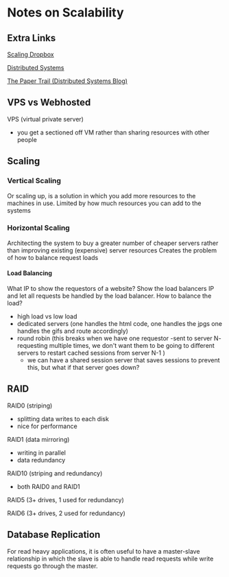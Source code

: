 # Notes on Scalability
## Extra Links
[Scaling Dropbox](https://www.youtube.com/watch?v=PE4gwstWhmc&t=1s)

[Distributed Systems](https://www.youtube.com/watch?v=Y6Ev8GIlbxc&t=0s)

[The Paper Trail (Distributed Systems Blog)](https://www.the-paper-trail.org/)
## VPS vs Webhosted
VPS (virtual private server)
- you get a sectioned off VM rather than sharing resources with other people

## Scaling
### Vertical Scaling
Or scaling up, is a solution in which you add more resources to the machines in use. Limited by how much resources you can add to the systems
### Horizontal Scaling
Architecting the system to buy a greater number of cheaper servers rather than improving existing (expensive) server resources
Creates the problem of how to balance request loads
#### Load Balancing
What IP to show the requestors of a website? Show the load balancers IP and let all requests be handled by the load balancer.
How to balance the load?
- high load vs low load
- dedicated servers (one handles the html code, one handles the jpgs one handles the gifs and route accordingly)
- round robin (this breaks when we have one requestor -sent to server N- requesting multiple times, we don't want them to be going to different servers to restart cached sessions from server N-1 )
    - we can have a shared session server that saves sessions to prevent this, but what if that server goes down?

## RAID
RAID0 (striping)
- splitting data writes to each disk 
- nice for performance

RAID1 (data mirroring)
- writing in parallel
- data redundancy

RAID10 (striping and redundancy)
- both RAID0 and RAID1

RAID5 (3+ drives, 1 used for redundancy)

RAID6 (3+ drives, 2 used for redundancy)
## Database Replication
For read heavy applications, it is often useful to have a master-slave relationship in which the slave is able to handle read requests while write requests go through the master.


